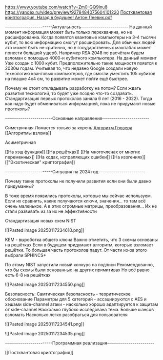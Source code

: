 https://www.youtube.com/watch?v=Zm0-GQ9Inu8
https://yandex.ru/video/preview/9278484075604101220
[Постквантовая криптография. Назад в будущее! Антон Леевик.pdf](file:///home/albert/Documents/Quantum/Постквантовая%20криптография.%20Назад%20в%20будущее!%20Антон%20Леевик.pdf)


------------------------Актуальность------------------------
На данный момент информация может быть только перехвачина, но не расшифрованна. Когда появятся квантовые компьютеры на 3-4 тысячи кубит, то всю информацию смогут расшифровать. Для обычных людей это может быть не критично, но в государственных маштабах может понести большой ущерб.
Например RSA 2048 по расчётам будем взломан с помощью 4000-и кубитного компьютера. На данный момент Уже создан с 1000 кубит.
Предположительно такие мощностя появтся к 2030м годам.
Учитывая то, что недавно Google создали новую технологию квантовых компьютеров, где смогли уместить 105 кубитов на плашке 4х4 см, то развитие может пойти ещё быстрее. 

Почему не стоит откладывать разработку на потом?
Если ждать развития технологий, то будет уже поздно что-то создавать. Стандартизация первых протоколов заняла 6 лет (2016 - 2022).  Тогда как надо будет обмениваться информацией, пока не придумают новые протоколы?


------------------------Основные направления------------------------

Симетричная
Ломается только за корень 
[Алгоритм Гровера](https://qapp.tech/help/grovers-algorithm)
[[Алгоритмы взлома]]


Асиметричная

[[На хэш функция]]
[[На решётках]]
[[На многочленах от многих переменных]]
[[На кодах, испраляющих ошибки]]
[[На изогениях]]
[["Экзотическая" криптография]]


------------------------Ситуация на 2024 год------------------------

Почему такие протоколы не получили развития если они были давно придуманны?

В тоже время появились протоколы, которые мы сейчас используем.
Если их сравнить, какие получаются ключи, значения... то там всё очень маленькое. А в этих огромные матрицы, преобразования... Их не стали развивать из за их не эффективности


Стандартизация новых схем NIST

![[Pasted image 20250117234610.png]]

KEM - выроботка общего ключа
Важно отметить, что 3 схемы основаны на решётках
Если в будущем придумают алгоритм, которые взломает решётки. То большая часть протоколов падут. 
От части из-за этого выбрали SPHINCS+

По этому NIST запустили новый конкурс на подписи
Рекомендованно, что бы схемы были основанные на других примитивах
Но всё равно есть 6-8 на решётках 


![[Pasted image 20250117234550.png]]

Безопасность:
	Самтическая безопасность - теоритическое обоснование 
	Параметры для 5 категорий - ассациируются с AES и хэшами 
	side-channel атаки - насколько хорошо адаптируется к защитам от side-channel
	Насколько глубоко исследована тема. Больше шансов взломать
	Насколько легко разобраться для пользователя


![[Pasted image 20250117234541.png]]



![[Pasted image 20250117234535.png]]




------------------------Программная реализация------------------------




[[Постквантовая криптография]]